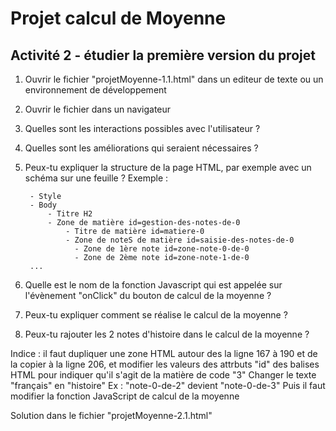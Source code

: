 # Projet calcul de Moyenne

## Activité 2 - étudier la première version du projet

1) Ouvrir le fichier "projetMoyenne-1.1.html" dans un editeur de texte ou un environnement de développement
2) Ouvrir le fichier dans un navigateur
3) Quelles sont les interactions possibles avec l'utilisateur ?
4) Quelles sont les améliorations qui seraient nécessaires ?
5) Peux-tu expliquer la structure de la page HTML, par exemple avec un schéma sur une feuille ?
Exemple :

        - Style                                              
        - Body                                               
            - Titre H2                                          
            - Zone de matière id=gestion-des-notes-de-0       
                - Titre de matière id=matiere-0                   
                - Zone de noteS de matière id=saisie-des-notes-de-0
                  - Zone de 1ère note id=zone-note-0-de-0          
                  - Zone de 2ème note id=zone-note-1-de-0          
        ...

6) Quelle est le nom de la fonction Javascript qui est appelée sur l'évènement "onClick" du bouton de calcul de la moyenne ?
7) Peux-tu expliquer comment se réalise le calcul de la moyenne ?
8) Peux-tu rajouter les 2 notes d'histoire dans le calcul de la moyenne ?

Indice : il faut dupliquer une zone HTML autour des la ligne 167 à 190 et de la copier à la ligne 206, et modifier les valeurs des attrbuts "id" des balises HTML pour indiquer qu'il s'agit de la matière de code "3"
Changer le texte "français" en "histoire"
Ex : "note-0-de-2" devient "note-0-de-3"
Puis il faut modifier la fonction JavaScript de calcul de la moyenne

Solution dans le fichier "projetMoyenne-2.1.html"